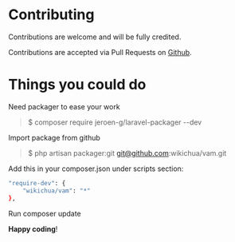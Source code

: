 # Contributing

Contributions are welcome and will be fully credited.

Contributions are accepted via Pull Requests on [Github](https://github.com/wikichua/vam).

# Things you could do

Need packager to ease your work

> $ composer require jeroen-g/laravel-packager --dev

Import package from github

> $ php artisan packager:git git@github.com:wikichua/vam.git

Add this in your composer.json under scripts section:

```bash
"require-dev": {
    "wikichua/vam": "*"
},
```
Run composer update

**Happy coding**!
